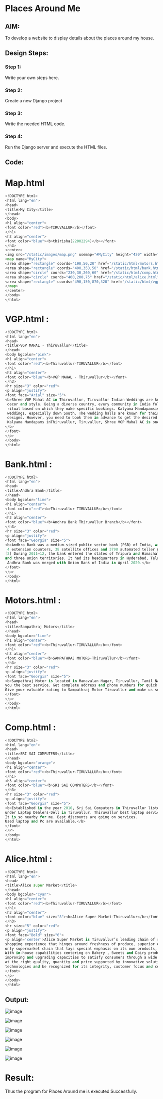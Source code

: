# Places Around Me
## AIM:
To develop a website to display details about the places around my house.

## Design Steps:

### Step 1:
Write your own steps here.
### Step 2:
Create a new Django project
### Step 3:
Write the needed HTML code.
### Step 4:
Run the Django server and execute the HTML files.
## Code:
# Map.html
```python 
<!DOCTYPE html>
<html lang="en">
<head>
<title>My City</title>
</head>
<body>
<h1 align="center">
<font color="red"><b>TIRUVALLUR</b></font>
</h1>
<h3 align="center">
<font color="blue"><b>thirisha(22002294)</b></font>
</h3>
<center>
<img src="/static/images/map.png" usemap="#MyCity" height="420" width="1100">
<map name="MyCity">
<area shape="rectangle" coords="190,50,20" href="/static/html/motors.html" title="Sampathraj Motors">
<area shape="rectangle" coords="400,350,50" href="/static/html/bank.html" title="Andhra Bank Manavalanager Branch">
<area shape="circle" coords="230,30,260,60" href="/static/html/comp.html" title="Sri sai computer Service">
<area shape="circle" coords="400,200,75" href="/static/html/alice.html" title="Alice Super Market">
<area shape="rectangle" coords="490,150,870,320" href="/static/html/vgp.html" title="VGP Mahal">
</map>
</center>
</body>
</html> 
```
# VGP.html :
```python
<!DOCTYPE html>
<html lang="en">
<head>
<title>VGP MAHAL - Thiruvallur</title>
</head>
<body bgcolor="pink">
<h1 align="center">
<font color="red"><b>Thiruvallur-TIRUVALLUR</b></font>
</h1>
<h3 align="center">
<font color="blue"><b>VGP MAHAL - Thiruvallur</b></font>
</h3>
<hr size="3" color="red">
<p align="justify">
<font face="Arial" size="5">
<b>Shree VGP Mahal AC in Thiruvallur, Tiruvallur Indian Weddings are known for their glamour, 
 decor and style. Being a diverse country, every community in India follows a different wedding
 ritual based on which they make specific bookings. Kalyana Mandapamsis essential for a lot of 
 weddings, especially down South. The wedding halls are known for their unique and  intriguing
 designs. However, you need to book them in advance to get the desired slot. Among all the 
 Kalyana Mandapams inThiruvallur, Tiruvallur, Shree VGP Mahal AC is one of the best
</b>
</font>
</p>
</body>
</html>
```
# Bank.html :
```python
<!DOCTYPE html>
<html lang="en">
<head>
<title>Andhra Bank</title>
</head>
<body bgcolor="lime">
<h1 align="center">
<font color="red"><b>Thiruvallur-TIRUVALLUR</b></font>
</h1>
<h3 align="center">
<font color="blue"><b>Andhra Bank Thiruvallur Branch</b></font>
</h3>
<hr size="3" color="red">
<p align="justify">
<font face="Georgia" size="5">
<b>Andhra Bank was a medium-sized public sector bank (PSB) of India, with a network of 2885 branches,
 4 extension counters, 38 satellite offices and 3798 automated teller machines (ATMs) as of 31 March 2019.
[2] During 2011–12, the bank entered the states of Tripura and Himachal Pradesh. It operated in 25 states 
and three union territories. It had its headquarters in Hyderabad, Telangana, India. Along with Corporation Bank, 
 Andhra Bank was merged with Union Bank of India in April 2020.</b>
</font>
</p>
</body>
</html>
```
# Motors.html :
```python
<!DOCTYPE html>
<html lang="en">
<head>
<title>Sampathraj Motors</title>
</head>
<body bgcolor="lime">
<h1 align="center">
<font color="red"><b>Thiruvallur-TIRUVALLUR</b></font>
</h1>
<h3 align="center">
<font color="blue"><b>SAMPATHRAJ MOTORS-Thiruvallur</b></font>
</h3>
<hr size="3" color="red">
<p align="justify">
<font face="Georgia" size="5">
<b>Sampathraj Motor is located in Manavalan Nagar, Tiruvallur, Tamil Nadu which provides 
you the best service. Get complete address and phone numbers for quick access and response.
Give your valuable rating to Sampathraj Motor Tiruvallur and make us serve you better.</b>
</font>
</p>
</body>
</html>
```
# Comp.html :
```python 
<!DOCTYPE html>
<html lang="en">
<head>
<title>SRI SAI COMPUTERS</title>
</head>
<body bgcolor="orange">
<h1 align="center">
<font color="red"><b>Thiruvallur-TIRUVALLUR</b></font>
</h1>
<h3 align="center">
<font color="blue"><b>SRI SAI COMPUTERS</b></font>
</h3>
<hr size="3" color="red">
<p align="justify">
<font face="Georgia" size="5">
<b>Established in the year 2010, Sri Sai Computers in Thiruvallur listed
under Laptop Dealers-Dell in Tiruvallur. Thiruvallur best laptop service shop. 
It is so nearby for me. Best discounts are going on services. 
Used laptop and Pc are available.</b>
</font>
</P>
</body>
</html>
```
# Alice.html :
```python 
<!DOCTYPE html>
<html lang="en">
<head>
<title>Alice super Market</title>
</head>
<body bgcolor="cyan">
<h1 align="center">
<font color="red"><b>Thiruvallur-TIRUVALLUR</b></font>
</h1>
<h3 align="center">
<font color="blue" size="8"><b>Alice Super Market-Thiruvallur</b></font>
</h3>
<hr size="5" color="red">
<p align="justify">
<font face="Bold" size="6">
<p align='center'>Alice Super Market is Tiruvallur’s leading chain of retail stores providing consumers a 
shopping experience that hinges around freshness of produce, superior quality and better value. It is the 
only supermarket chain that lays special emphasis on its own products, sold under the brand name of Alice.
With in-house capabilities centering on Bakery , Sweets and Dairy products. With the mission of constantly
improving and upgrading capacities to satisfy consumers through a wide range of food products and service offered
at the right quality, quantity and price supported by innovative solutions, Alice is all set to embrace emerging 
technologies and be recognized for its integrity, customer focus and commitment to quality..</p>
</font>
</p>
</body>
</html>
```


## Output:
![image](https://github.com/Thirisha-s/places-around-me/assets/120380280/fad08110-d4b0-45e0-b4ac-76da53c4df3a)

![image](https://github.com/Thirisha-s/places-around-me/assets/120380280/ee22e188-bd7f-42dc-963a-77866f6f427d)

![image](https://github.com/Thirisha-s/places-around-me/assets/120380280/e18481b8-7c70-41f3-8cbe-80e601d5a2bc)

![image](https://github.com/Thirisha-s/places-around-me/assets/120380280/c612f200-c6fa-4ceb-a709-ec6e2b0d55a6)

![image](https://github.com/Thirisha-s/places-around-me/assets/120380280/22a60d72-10ed-4093-b9ca-2e8b033efc09)

![image](https://github.com/Thirisha-s/places-around-me/assets/120380280/bc4e4fda-6f49-4bd8-babd-d77c85955614)

# Result:
Thus the program for Places Around me is executed Successfully.

